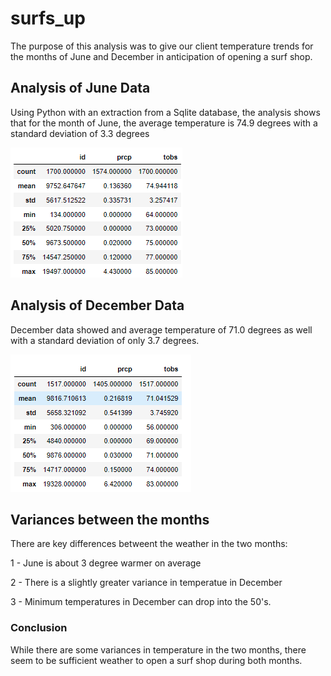 # surfs_up
The purpose of this analysis was to give our client temperature trends for the months of June and December in anticipation of opening a surf shop.

## Analysis of June Data
Using Python with an extraction from a Sqlite database, the analysis shows that for the month of June, the average temperature is 74.9 degrees with a standard deviation of 3.3 degrees

![image-name](June_summary.png)

## Analysis of December Data
December data showed and average temperature of 71.0 degrees as well with a standard deviation of only 3.7 degrees.

![image-name](Dec_summary.png)

## Variances between the months
There are key differences betweent the weather in the two months:

1 - June is about 3 degree warmer on average

2 - There is a slightly greater variance in temperatue in December

3 - Minimum temperatures in December can drop into the 50's.

### Conclusion
While there are some variances in temperature in the two months, there seem to be sufficient weather to open a surf shop during both months.
